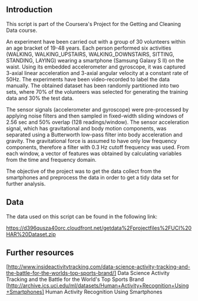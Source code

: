 ## Introduction

This script is part of the Coursera's Project for the Getting and Cleaning Data
course.

An experiment have been carried out with a group of 30 volunteers within an age
bracket of 19-48 years. Each person performed six activities (WALKING,
WALKING_UPSTAIRS, WALKING_DOWNSTAIRS, SITTING, STANDING, LAYING) wearing a
smartphone (Samsung Galaxy S II) on the waist. Using its embedded accelerometer
and gyroscope, it was captured 3-axial linear acceleration and 3-axial angular
velocity at a constant rate of 50Hz. The experiments have been video-recorded to
label the data manually. The obtained dataset has been randomly partitioned into
two sets, where 70% of the volunteers was selected for generating the training
data and 30% the test data.

The sensor signals (accelerometer and gyroscope) were pre-processed by applying
noise filters and then sampled in fixed-width sliding windows of 2.56 sec and
50% overlap (128 readings/window). The sensor acceleration signal, which has
gravitational and body motion components, was separated using a Butterworth
low-pass filter into body acceleration and gravity. The gravitational force is
assumed to have only low frequency components, therefore a filter with 0.3 Hz
cutoff frequency was used. From each window, a vector of features was obtained
by calculating variables from the time and frequency domain.

The objective of the project was to get the data collect from the smartphones
and preprocess the data in order to get a tidy data set for further analysis.


## Data

The data used on this script can be found in the following link:

https://d396qusza40orc.cloudfront.net/getdata%2Fprojectfiles%2FUCI%20HAR%20Dataset.zip


## Further resources

[http://www.insideactivitytracking.com/data-science-activity-tracking-and-the-battle-for-the-worlds-top-sports-brand/] Data Science Activity Tracking and the Battle for the World's Top Sports Brand
[http://archive.ics.uci.edu/ml/datasets/Human+Activity+Recognition+Using+Smartphones] Human Activity Recognition Using Smartphones